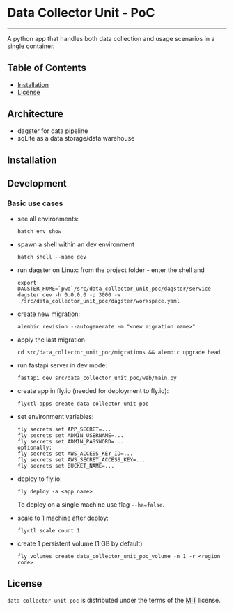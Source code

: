# Data Collector Unit - PoC

-----

A python app that handles both data collection and usage scenarios in a single container.


## Table of Contents

- [Installation](#installation)
- [License](#license)

## Architecture

- dagster for data pipeline
- sqLite as a data storage/data warehouse

## Installation



## Development

### Basic use cases

- see all environments:

    ```console
    hatch env show
    ```

- spawn a shell within an dev environment

    ```console
    hatch shell --name dev
    ```

- run dagster on Linux: from the project folder - enter the shell and 

    ```cli
    export DAGSTER_HOME=`pwd`/src/data_collector_unit_poc/dagster/service
    dagster dev -h 0.0.0.0 -p 3000 -w ./src/data_collector_unit_poc/dagster/workspace.yaml

    ```

- create new migration:

  ```cli
  alembic revision --autogenerate -m "<new migration name>"
  ```

- apply the last migration

  ```cli
  cd src/data_collector_unit_poc/migrations && alembic upgrade head
  ```

- run fastapi server in dev mode:

  ```commandline
  fastapi dev src/data_collector_unit_poc/web/main.py
  ```

- create app in fly.io (needed for deployment to fly.io):

  ```commandline
  flyctl apps create data-collector-unit-poc
  ```

- set environment variables:

  ```commandline
  fly secrets set APP_SECRET=...
  fly secrets set ADMIN_USERNAME=...
  fly secrets set ADMIN_PASSWORD=...
  optionally:
  fly secrets set AWS_ACCESS_KEY_ID=...
  fly secrets set AWS_SECRET_ACCESS_KEY=...
  fly secrets set BUCKET_NAME=...
  ```

- deploy to fly.io:

  ```commandline
  fly deploy -a <app name>
  ```

  To deploy on a single machine use flag `--ha=false`.

- scale to 1 machine after deploy:

  ```commandline
  flyctl scale count 1
  ```

- create 1 persistent volume (1 GB by default)
  
  ```commandline
  fly volumes create data_collector_unit_poc_volume -n 1 -r <region code>
  ```

## License

`data-collector-unit-poc` is distributed under the terms of the [MIT](https://spdx.org/licenses/MIT.html) license.

